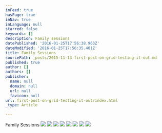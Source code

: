 ```yaml
---
inFeed: true
hasPage: true
inNav: true
inLanguage: null
starred: false
keywords: []
description: Family sessions
datePublished: '2016-01-25T17:56:38.963Z'
dateModified: '2016-01-25T17:56:35.401Z'
title: Family Sessions
sourcePath: _posts/2015-11-13-first-post-on-grid-testing-it-out.md
published: true
author: []
authors: []
publisher:
  name: null
  domain: null
  url: null
  favicon: null
url: first-post-on-grid-testing-it-out/index.html
_type: Article

---
```

Family Sessions
![](https://the-grid-user-content.s3-us-west-2.amazonaws.com/26f89ecc-f8b0-432d-8c2d-79f10e81d850.jpg)
![](https://the-grid-user-content.s3-us-west-2.amazonaws.com/5723e6cd-67a0-4178-b210-11719e1e19ef.jpg)
![](https://the-grid-user-content.s3-us-west-2.amazonaws.com/87915899-fa7e-414f-adc0-1df1f35198ae.jpg)
![](https://the-grid-user-content.s3-us-west-2.amazonaws.com/f8a1379f-8519-49de-a182-9c78f6f3bbf7.jpg)
![](https://the-grid-user-content.s3-us-west-2.amazonaws.com/b5d908be-469e-4af5-9309-bd89790c5166.jpg)
![](https://the-grid-user-content.s3-us-west-2.amazonaws.com/92b49e4f-defe-4227-a449-eee95d5feb0b.jpg)
![](https://the-grid-user-content.s3-us-west-2.amazonaws.com/0a94c027-0aeb-45c9-96b8-90eeb065c119.jpg)
![](https://the-grid-user-content.s3-us-west-2.amazonaws.com/96271802-5f61-4635-9b31-8f25aaf86991.jpg)